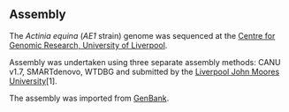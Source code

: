Assembly
--------

The *Actinia equina* (_AE1_ strain) genome was sequenced at the [Centre for Genomic Research, University of Liverpool](https://www.liverpool.ac.uk/genomic-research/).

Assembly  was undertaken using three separate assembly methods: CANU v1.7, SMARTdenovo, WTDBG and submitted by the
[Liverpool John Moores University](http://www.ljmu.ac.uk)[1].

The assembly was imported from [GenBank](https://www.ncbi.nlm.nih.gov/assembly/GCA_011057435.1).
